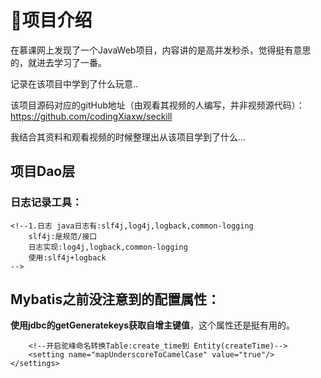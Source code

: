 # :sparkling_heart:项目介绍 #
在慕课网上发现了一个JavaWeb项目，内容讲的是高并发秒杀，觉得挺有意思的，就进去学习了一番。

记录在该项目中学到了什么玩意..

该项目源码对应的gitHub地址（由观看其视频的人编写，并非视频源代码）：https://github.com/codingXiaxw/seckill

我结合其资料和观看视频的时候整理出从该项目学到了什么...
## 项目Dao层 ##
### 日志记录工具： ###
    <!--1.日志 java日志有:slf4j,log4j,logback,common-logging
        slf4j:是规范/接口
        日志实现:log4j,logback,common-logging
        使用:slf4j+logback
    -->
## Mybatis之前没注意到的配置属性： ##
**使用jdbc的getGeneratekeys获取自增主键值**，这个属性还是挺有用的。

<?xml version="1.0" encoding="UTF-8" ?>
<!DOCTYPE configuration
        PUBLIC "-//mybatis.org//DTD Config 3.0//EN"
        "http://mybatis.org/dtd/mybatis-3-config.dtd">
<configuration>
    <!--配置全局属性-->
    <settings>
        <!--使用jdbc的getGeneratekeys获取自增主键值-->
        <setting name="useGeneratedKeys" value="true"/>
        <!--使用列别名替换列名　　默认值为true
        select name as title(实体中的属性名是title) form table;
        开启后mybatis会自动帮我们把表中name的值赋到对应实体的title属性中
        -->
        <setting name="useColumnLabel" value="true"/>

        <!--开启驼峰命名转换Table:create_time到 Entity(createTime)-->
        <setting name="mapUnderscoreToCamelCase" value="true"/>
    </settings>

</configuration>
